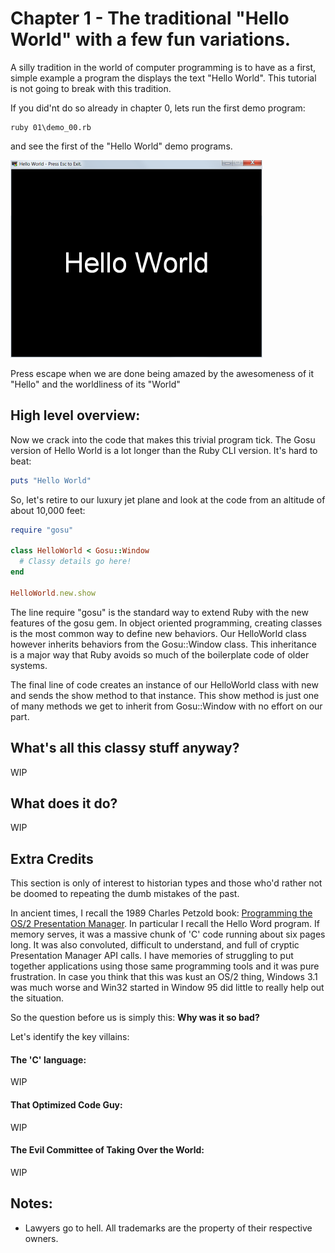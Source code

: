 # Chapter 1 - The traditional "Hello World" with a few fun variations.

A silly tradition in the world of computer programming is to have as a first,
simple example a program the displays the text "Hello World". This tutorial is
not going to break with this tradition.

If you did'nt do so already in chapter 0, lets run the first demo program:

    ruby 01\demo_00.rb

and see the first of the "Hello World" demo programs.

![Demo 00](./images/Demo00.png)

Press escape when we are done being amazed by the awesomeness of it "Hello" and
the worldliness of its "World"

## High level overview:

Now we crack into the code that makes this trivial program tick. The Gosu
version of Hello World is a lot longer than the Ruby CLI version. It's hard to
beat:

```ruby
puts "Hello World"
```

So, let's retire to our luxury jet plane and look at the code from an altitude
of about 10,000 feet:

```ruby
require "gosu"

class HelloWorld < Gosu::Window
  # Classy details go here!
end

HelloWorld.new.show
```

The line require "gosu" is the standard way to extend Ruby with the new
features of the gosu gem. In object oriented programming, creating classes is
the most common way to define new behaviors. Our HelloWorld class however
inherits behaviors from the Gosu::Window class. This inheritance is a major
way that Ruby avoids so much of the boilerplate code of older systems.

The final line of code creates an instance of our HelloWorld class with new
and sends the show method to that instance. This show method is just one of
many methods we get to inherit from Gosu::Window with no effort on our part.

## What's all this classy stuff anyway?

WIP

## What does it do?

WIP

## Extra Credits

This section is only of interest to historian types and those who'd rather not
be doomed to repeating the dumb mistakes of the past.

In ancient times, I recall the 1989 Charles Petzold book:
[Programming the OS/2 Presentation Manager](https://www.amazon.ca/Programming-Presentation-Manager-Applications-Environment/dp/1556151705/ref=sr_1_29?ie=UTF8&qid=1535567521&sr=8-29&keywords=charles+petzold).
In particular I recall the Hello Word program. If memory serves, it was a
massive chunk of 'C' code running about six pages long. It was also convoluted,
difficult to understand, and full of cryptic Presentation Manager API calls.
I have memories of struggling to put together applications using those same
programming tools and it was pure frustration. In case you think that this was
kust an OS/2 thing, Windows 3.1 was much worse and Win32 started in Window 95
did little to really help out the situation.

So the question before us is simply this: **Why was it so bad?**

Let's identify the key villains:

#### The 'C' language:

WIP

#### That Optimized Code Guy:

WIP

#### The Evil Committee of Taking Over the World:

WIP


## Notes:
* Lawyers go to hell. All trademarks are the property of their respective owners.
